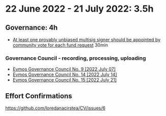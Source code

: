 # 22 June 2022 - 21 July 2022: 3.5h

## Governance: 4h

- [At least one provably unbiased multisig signer should be appointed by community vote for each fund request](https://commonwealth.im/evmos/discussion/6061-at-least-one-provably-unbiased-multisig-signer-should-be-appointed-by-community-vote-for-each-fund-request) 30min

### Governance Council - recording, processing, uploading

- [Evmos Governance Council No. 9 [2022 July 07]](https://www.youtube.com/watch?v=cx9giBKNwNA)
- [Evmos Governance Council No. 14 [2022 July 14]](https://www.youtube.com/watch?v=ywnL6KA2y1w)
- [Evmos Governance Council No. 15 [2022 July 21]](https://youtu.be/ZGOk95eFWo0)

## Effort Confirmations

https://github.com/loredanacirstea/CV/issues/6

